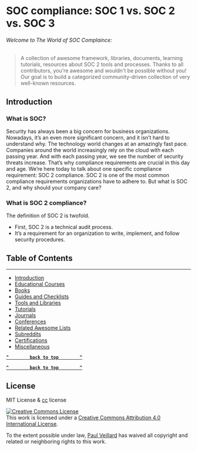 # SOC compliance: SOC 1 vs. SOC 2 vs. SOC 3

###### Welcome to The World of SOC Complaince:
> A collection of awesome framework, libraries, documents, learning tutorials, resources about SOC 2 tools and processes.
> Thanks to all contributors, you're awesome and wouldn't be possible without you! Our goal is to build a categorized community-driven collection of very well-known resources.

## Introduction

### What is SOC?
Security has always been a big concern for business organizations. Nowadays, it’s an even more significant concern, and it isn’t hard to understand why. The technology world changes at an amazingly fast pace. Companies around the world increasingly rely on the cloud with each passing year. And with each passing year, we see the number of security threats increase. That’s why compliance requirements are crucial in this day and age. We’re here today to talk about one specific compliance requirement: SOC 2 compliance. SOC 2 is one of the most common compliance requirements organizations have to adhere to. But what is SOC 2, and why should your company care?



### What is SOC 2 compliance?
The definition of SOC 2 is twofold. 

*  First, SOC 2 is a technical audit process. 
*  It’s a requirement for an organization to write, implement, and follow security procedures.

## Table of Contents
---
* [Introduction](#introduction)
* [Educational Courses](#educational-courses)
* [Books](#books)
* [Guides and Checklists](#guides-and-checklists)
* [Tools and Libraries](#tools-and-libraries)
* [Tutorials](#tutorials)
* [Journals](#journals)
* [Conferences](#conferences)
* [Related Awesome Lists](#related-awesome-lists)
* [Subreddits](#subreddits)
* [Certifications](#certifications)
* [Miscellaneous](#miscellaneous)

**[`^        back to top        ^`](#)**


**[`^        back to top        ^`](#)**

## License
MIT License & [cc](https://creativecommons.org/licenses/by/4.0/) license

<a rel="license" href="http://creativecommons.org/licenses/by/4.0/"><img alt="Creative Commons License" style="border-width:0" src="https://i.creativecommons.org/l/by/4.0/88x31.png" /></a><br />This work is licensed under a <a rel="license" href="http://creativecommons.org/licenses/by/4.0/">Creative Commons Attribution 4.0 International License</a>.

To the extent possible under law, [Paul Veillard](https://github.com/paulveillard/) has waived all copyright and related or neighboring rights to this work.
